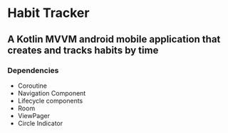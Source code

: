 # Habit Tracker

## A Kotlin MVVM android mobile application that creates and tracks habits by time


### Dependencies
* Coroutine
* Navigation Component
* Lifecycle components
* Room
* ViewPager
* Circle Indicator
